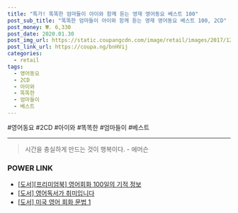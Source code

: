 ```yaml
--- 
title: "특가! 똑똑한 엄마들이 아이와 함께 듣는 영재 영어동요 베스트 100" 
post_sub_title: "똑똑한 엄마들이 아이와 함께 듣는 영재 영어동요 베스트 100, 2CD" 
post_money: ₩. 6,330 
post_date: 2020.01.30 
post_img_url: https://static.coupangcdn.com/image/retail/images/2017/12/22/14/0/6b7ca049-d055-4e3d-8913-721f8b60a237.jpg 
post_link_url: https://coupa.ng/bnHVij 
categories: 
  - retail 
tags: 
  - 영어동요 
  - 2CD 
  - 아이와 
  - 똑똑한 
  - 엄마들이 
  - 베스트 
--- 
```

  #영어동요 #2CD #아이와 #똑똑한 #엄마들이 #베스트 
<hr> 

> 시간을 충실하게 만드는 것이 행복이다. - 에머슨 


### POWER LINK

* <a href="https://blog.naver.com/sakai111/221760400551" target="_blank">[도서][프리미엄북] 영어회화 100일의 기적 정보</a>
* <a href="https://blog.naver.com/santokki14/221780541423" target="_blank">[도서] 영어독서가 취미입니다</a>
* <a href="https://blog.naver.com/sakai111/221777594952" target="_blank">[도서] 미국 영어 회화 문법 1</a>
